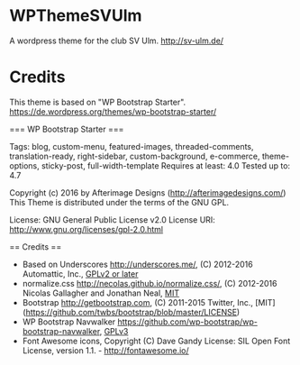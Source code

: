 # WPThemeSVUlm
A wordpress theme for the club SV Ulm.
http://sv-ulm.de/

# Credits
This theme is based on "WP Bootstrap Starter".
https://de.wordpress.org/themes/wp-bootstrap-starter/

=== WP Bootstrap Starter ===

Tags: blog, custom-menu, featured-images, threaded-comments, translation-ready, right-sidebar, custom-background, e-commerce, theme-options, sticky-post, full-width-template
Requires at least: 4.0
Tested up to: 4.7

Copyright (c) 2016 by Afterimage Designs (http://afterimagedesigns.com/)
This Theme is distributed under the terms of the GNU GPL.

License: GNU General Public License v2.0
License URI: http://www.gnu.org/licenses/gpl-2.0.html

== Credits ==

* Based on Underscores http://underscores.me/, (C) 2012-2016 Automattic, Inc., [GPLv2 or later](https://www.gnu.org/licenses/gpl-2.0.html)
* normalize.css http://necolas.github.io/normalize.css/, (C) 2012-2016 Nicolas Gallagher and Jonathan Neal, [MIT](http://opensource.org/licenses/MIT)
* Bootstrap http://getbootstrap.com, (C) 2011-2015 Twitter, Inc., [MIT] (https://github.com/twbs/bootstrap/blob/master/LICENSE)
* WP Bootstrap Navwalker https://github.com/wp-bootstrap/wp-bootstrap-navwalker, [GPLv3](https://www.gnu.org/licenses/gpl-3.0.en.html)
* Font Awesome icons, Copyright (C) Dave Gandy License: SIL Open Font License, version 1.1. - http://fontawesome.io/
